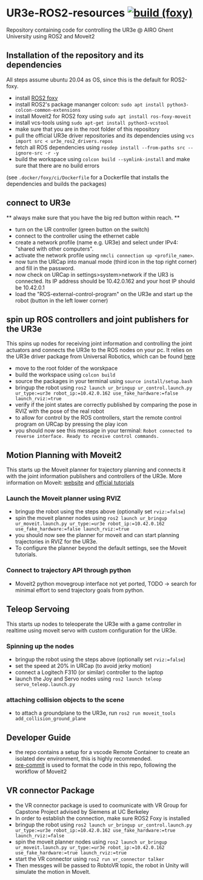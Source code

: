 # UR3e-ROS2-resources [![build (foxy)](https://github.com/tlpss/UR3e-ROS2-resources/actions/workflows/foxy_build.yml/badge.svg?branch=master)](https://github.com/tlpss/UR3e-ROS2-resources/actions/workflows/foxy_build.yml)
Repository containing code for controlling the UR3e @ AIRO Ghent University using ROS2 and Moveit2


## Installation of the repository and its dependencies

All steps assume ubuntu 20.04 as OS, since this is the default for ROS2-foxy.

- install [ROS2 foxy](https://docs.ros.org/en/foxy/Installation/Ubuntu-Install-Debians.html)
- install ROS2's package mananger colcon: `sudo apt install python3-colcon-common-extensions`
- install Moveit2 for ROS2 foxy using `sudo apt install ros-foxy-moveit`
- install vcs-tools using `sudo apt-get install python3-vcstool`
- make sure that you are in the root folder of this repository
- pull the official UR3e driver repositories and its dependencies using `vcs import src < ur3e_ros2_drivers.repos`
- fetch all ROS dependencies using `rosdep install --from-paths src --ignore-src -r -y`
- build the workspace using `colcon build --symlink-install` and make sure that there are no build errors

(see `.docker/foxy/ci/Dockerfile` for a Dockerfile that installs the dependencies and builds the packages)


## connect to UR3e
** always make sure that you have the big red button within reach. **
- turn on the UR controller (green button on the switch)
- connect to the controller using the ethernet cable
- create a network profile (name e.g. UR3e) and select under IPv4: "shared with other computers".
- activate the network profile using `nmcli connection up <profile_name>`.
- now turn the URCap into manual mode (third icon in the top right corner) and fill in the password.
- now check on URCap in settings>system>network if the UR3 is connected. Its IP address should be 10.42.0.162 and your host IP should be 10.42.0.1
- load the "ROS-external-control-program" on the UR3e and start up the robot (button in the left lower corner)

## spin up ROS controllers and joint publishers for the UR3e
This spins up nodes for receiving joint information and controlling the joint actuators and connects the UR3e to the ROS nodes on your pc.
It relies on the UR3e driver package from Universal Robotics, which can be found [here](https://github.com/UniversalRobots/Universal_Robots_ROS2_Driver/tree/foxy)

- move to the root folder of the worskpace
- build the workspace using `colcon build`
- source the packages in your terminal using `source install/setup.bash`
- bringup the robot using `ros2 launch ur_bringup ur_control.launch.py ur_type:=ur3e robot_ip:=10.42.0.162 use_fake_hardware:=false launch_rviz:=true`
- verify if the joint states are correctly published by comparing the pose in RVIZ with the pose of the real robot
- to allow for control by the ROS controllers, start the remote control program on URCap by pressing the play icon
- you should now see this message in your terminal: `Robot connected to reverse interface. Ready to receive control commands.`


## Motion Planning with Moveit2
This starts up the Moveit planner for trajectory planning and connects it with the joint information publishers and controllers of the UR3e. More information on Moveit: [website]() and [official tutorials](http://moveit2_tutorials.picknik.ai/index.html)
### Launch the Moveit planner using RVIZ
- bringup the robot using the steps above (optionally set `rviz:=false`)
- spin the moveit planner nodes using `ros2 launch ur_bringup ur_moveit.launch.py ur_type:=ur3e robot_ip:=10.42.0.162  use_fake_hardware:=false launch_rviz:=true`
- you should now see the planner for moveit and can start planning trajectories in RVIZ for the UR3e.
- To configure the planner beyond the default settings, see the Moveit tutorials.

### Connect to trajectory API through python
- Moveit2 python movegroup interface not yet ported, TODO -> search for minimal effort to send trajectory goals from python.

## Teleop Servoing
This starts up nodes to teleoperate the UR3e with a game controller in realtime using moveit servo with custom configuration for the UR3e.

### Spinning up the nodes
- bringup the robot using the steps above (optionally set `rviz:=false`)
- set the speed at 20% in URCap (to avoid jerky motion)
- connect a Logitech F310 (or similar) controller to the laptop
- launch the Joy and Servo nodes using `ros2 launch teleop servo_teleop.launch.py`

### attaching collision objects to the scene
- to attach a groundplane to the UR3e, run `ros2 run moveit_tools add_collision_ground_plane`

## Developer Guide

- the repo contains a setup for a vscode Remote Container to create an isolated dev environment, this is highly recommended.
- [pre-commit](https://pre-commit.com/) is used to format the code in this repo, following the workflow of Moveit2


## VR connector Package
- the VR connector package is used to coomunicate with VR Group for Capstone Project advised by Siemens at UC Berkeley
- In order to establish the connection, make sure ROS2 Foxy is installed
- bringup the robot using `ros2 launch ur_bringup ur_control.launch.py ur_type:=ur3e robot_ip:=10.42.0.162 use_fake_hardware:=true launch_rviz:=false`
- spin the moveit planner nodes using `ros2 launch ur_bringup ur_moveit.launch.py ur_type:=ur3e robot_ip:=10.42.0.162  use_fake_hardware:=true launch_rviz:=true`
- start the VR connector using `ros2 run vr_connector talker`
- Then messges will be passed to RobtoVR topic, the robot in Unity will simulate the motion in MoveIt.

